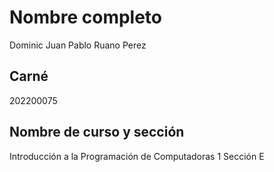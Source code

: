 # Nombre completo
Dominic Juan Pablo Ruano Perez
## Carné
202200075
## Nombre de curso y sección
Introducción a la Programación de Computadoras 1 Sección E
